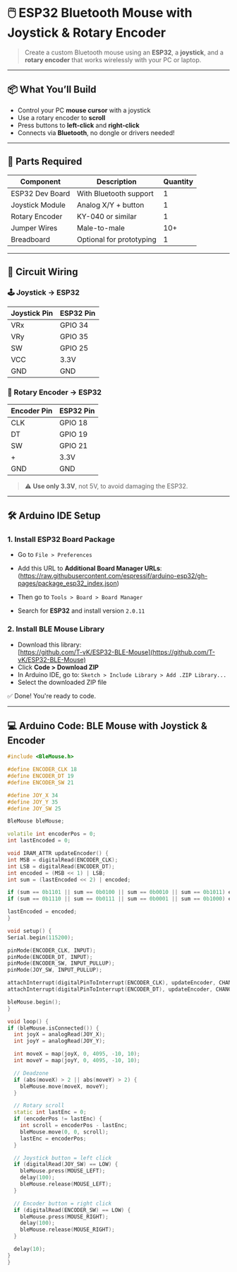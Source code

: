 # 🖱️ ESP32 Bluetooth Mouse with Joystick & Rotary Encoder

> Create a custom Bluetooth mouse using an **ESP32**, a **joystick**, and a **rotary encoder** that works wirelessly with your PC or laptop.

---

## 📦 What You’ll Build

- Control your PC **mouse cursor** with a joystick  
- Use a rotary encoder to **scroll**  
- Press buttons to **left-click** and **right-click**  
- Connects via **Bluetooth**, no dongle or drivers needed!

---

## 🧰 Parts Required

| Component | Description | Quantity |
|----------|-------------|----------|
| ESP32 Dev Board | With Bluetooth support | 1 |
| Joystick Module | Analog X/Y + button | 1 |
| Rotary Encoder | KY-040 or similar | 1 |
| Jumper Wires | Male-to-male | 10+ |
| Breadboard | Optional for prototyping | 1 |

---

## 🔌 Circuit Wiring

### 🕹️ Joystick → ESP32

| Joystick Pin | ESP32 Pin |
|--------------|-----------|
| VRx          | GPIO 34   |
| VRy          | GPIO 35   |
| SW           | GPIO 25   |
| VCC          | 3.3V      |
| GND          | GND       |

### 🔁 Rotary Encoder → ESP32

| Encoder Pin | ESP32 Pin |
|-------------|-----------|
| CLK         | GPIO 18   |
| DT          | GPIO 19   |
| SW          | GPIO 21   |
| +           | 3.3V      |
| GND         | GND       |

> ⚠️ **Use only 3.3V**, not 5V, to avoid damaging the ESP32.

---

## 🛠️ Arduino IDE Setup

### 1. Install ESP32 Board Package

- Go to `File > Preferences`  
- Add this URL to **Additional Board Manager URLs**:
(https://raw.githubusercontent.com/espressif/arduino-esp32/gh-pages/package_esp32_index.json) 

- Then go to `Tools > Board > Board Manager`  
- Search for **ESP32** and install version `2.0.11`

### 2. Install BLE Mouse Library

- Download this library:  
[https://github.com/T-vK/ESP32-BLE-Mouse](https://github.com/T-vK/ESP32-BLE-Mouse)
- Click **Code > Download ZIP**
- In Arduino IDE, go to:
`Sketch > Include Library > Add .ZIP Library...`
- Select the downloaded ZIP file

✅ Done! You're ready to code.

---

## 💻 Arduino Code: BLE Mouse with Joystick & Encoder

```cpp
#include <BleMouse.h>

#define ENCODER_CLK 18
#define ENCODER_DT 19
#define ENCODER_SW 21

#define JOY_X 34
#define JOY_Y 35
#define JOY_SW 25

BleMouse bleMouse;

volatile int encoderPos = 0;
int lastEncoded = 0;

void IRAM_ATTR updateEncoder() {
int MSB = digitalRead(ENCODER_CLK);
int LSB = digitalRead(ENCODER_DT);
int encoded = (MSB << 1) | LSB;
int sum = (lastEncoded << 2) | encoded;

if (sum == 0b1101 || sum == 0b0100 || sum == 0b0010 || sum == 0b1011) encoderPos++;
if (sum == 0b1110 || sum == 0b0111 || sum == 0b0001 || sum == 0b1000) encoderPos--;

lastEncoded = encoded;
}

void setup() {
Serial.begin(115200);

pinMode(ENCODER_CLK, INPUT);
pinMode(ENCODER_DT, INPUT);
pinMode(ENCODER_SW, INPUT_PULLUP);
pinMode(JOY_SW, INPUT_PULLUP);

attachInterrupt(digitalPinToInterrupt(ENCODER_CLK), updateEncoder, CHANGE);
attachInterrupt(digitalPinToInterrupt(ENCODER_DT), updateEncoder, CHANGE);

bleMouse.begin();
}

void loop() {
if (bleMouse.isConnected()) {
  int joyX = analogRead(JOY_X);
  int joyY = analogRead(JOY_Y);

  int moveX = map(joyX, 0, 4095, -10, 10);
  int moveY = map(joyY, 0, 4095, -10, 10);

  // Deadzone
  if (abs(moveX) > 2 || abs(moveY) > 2) {
    bleMouse.move(moveX, moveY);
  }

  // Rotary scroll
  static int lastEnc = 0;
  if (encoderPos != lastEnc) {
    int scroll = encoderPos - lastEnc;
    bleMouse.move(0, 0, scroll);
    lastEnc = encoderPos;
  }

  // Joystick button = left click
  if (digitalRead(JOY_SW) == LOW) {
    bleMouse.press(MOUSE_LEFT);
    delay(100);
    bleMouse.release(MOUSE_LEFT);
  }

  // Encoder button = right click
  if (digitalRead(ENCODER_SW) == LOW) {
    bleMouse.press(MOUSE_RIGHT);
    delay(100);
    bleMouse.release(MOUSE_RIGHT);
  }

  delay(10);
}
}
```
